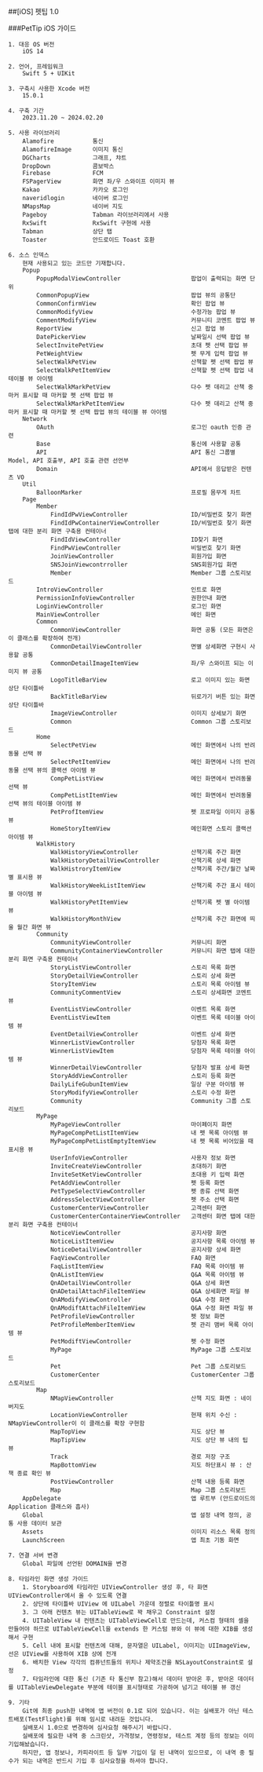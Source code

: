 ##[iOS] 펫팁 1.0

###PetTip iOS 가이드

    1. 대응 OS 버전
        iOS 14

    2. 언어, 프레임워크
        Swift 5 + UIKit

    3. 구축시 사용한 Xcode 버전
        15.0.1

    4. 구축 기간
        2023.11.20 ~ 2024.02.20

    5. 사용 라이브러리
        Alamofire           통신
        AlamofireImage      이미지 통신
        DGCharts            그래프, 챠트
        DropDown            콤보박스
        Firebase            FCM
        FSPagerView         화면 좌/우 스와이프 이미지 뷰
        Kakao               카카오 로그인
        naveridlogin        네이버 로그인
        NMapsMap            네이버 지도
        Pageboy             Tabman 라이브러리에서 사용
        RxSwift             RxSwift 구현에 사용
        Tabman              상단 탭
        Toaster             안드로이드 Toast 호환

    6. 소스 인덱스
        현재 사용되고 있는 코드만 기재합니다.
        Popup
            PopupModalViewController                    팝업이 출력되는 화면 단위
            CommonPopupView                             팝업 뷰의 공통단
            CommonConfirmView                           확인 팝업 뷰
            CommonModifyView                            수정가능 팝업 뷰
            CommentModifyView                           커뮤니티 코멘트 팝업 뷰
            ReportView                                  신고 팝업 뷰
            DatePickerView                              날짜일시 선택 팝업 뷰
            SelectInvitePetView                         초대 펫 선택 팝업 뷰
            PetWeightView                               펫 무게 입력 팝업 뷰
            SelectWalkPetView                           산책할 펫 선택 팝업 뷰
            SelectWalkPetItemView                       산책할 펫 선택 팝업 내 테이블 뷰 아이템
            SelectWalkMarkPetView                       다수 펫 데리고 산책 중 마커 표시할 때 마커할 펫 선택 팝업 뷰
            SelectWalkMarkPetItemView                   다수 펫 데리고 산책 중 마커 표시할 때 마커할 펫 선택 팝업 뷰의 테이블 뷰 아이템
        Network
            OAuth                                       로그인 oauth 인증 관련
            Base                                        통신에 사용할 공통
            API                                         API 통신 그룹별 Model, API 호출부, API 호출 관련 선언부
            Domain                                      API에서 응답받은 컨텐츠 VO
        Util
            BalloonMarker                               프로필 몸무게 차트                                
        Page
            Member
                FindIdPwViewController                  ID/비밀번호 찾기 화면
                FindIdPwContainerViewController         ID/비밀번호 찾기 화면 탭에 대한 분리 화면 구축용 컨테이너
                FindIdViewController                    ID찾기 화면
                FindPwViewController                    비밀번호 찾기 화면
                JoinViewController                      회원가입 화면
                SNSJoinViewcontrroller                  SNS회원가입 화면
                Member                                  Member 그룹 스토리보드
            IntroViewController                         인트로 화면
            PermissionInfoViewController                권한안내 화면
            LoginViewController                         로그인 화면
            MainViewController                          메인 화면
            Common
                CommonViewController                    화면 공통 (모든 화면은 이 클래스를 확장하여 전개)
                CommonDetailViewController              면별 상세화면 구현시 사용할 공통
                CommonDetailImageItemView               좌/우 스와이프 되는 이미지 뷰 공통
                LogoTitleBarView                        로고 이미지 있는 화면 상단 타이틀바
                BackTitleBarView                        뒤로가기 버튼 있는 화면 상단 타이틀바
                ImageViewController                     이미지 상세보기 화면
                Common                                  Common 그룹 스토리보드
            Home
                SelectPetView                           메인 화면에서 나의 반려동물 선택 뷰
                SelectPetItemView                       메인 화면에서 나의 반려동물 선택 뷰의 콜랙션 아이템 뷰
                CompPetListView                         메인 화면에서 반려동물 선택 뷰
                CompPetListItemView                     메인 화면에서 반려동물 선택 뷰의 테이블 아이템 뷰
                PetProfItemView                         펫 프로파일 이미지 공통 뷰
                HomeStoryItemView                       메인화면 스토리 콜랙션 아이템 뷰
            WalkHistory
                WalkHistoryViewController               산책기록 주간 화면
                WalkHistoryDetailViewController         산책기록 상세 화면
                WalkHistroryItemView                    산책기록 주간/월간 날짜별 표시용 뷰
                WalkHistoryWeekListItemView             산책기록 주간 표시 테이블 아이템 뷰
                WalkHistoryPetItemView                  산책기록 펫 별 아이템 뷰
                WalkHistoryMonthView                    산책기록 주간 화면에 띄울 월간 화면 뷰
            Community
                CommunityViewController                 커뮤니티 화면
                CommunityContainerViewController        커뮤니티 화면 탭에 대한 분리 화면 구축용 컨테이너
                StoryListViewController                 스토리 목록 화면
                StoryDetailViewController               스토리 상세 화면
                StoryItemView                           스토리 목록 아이템 뷰
                CommunityCommentView                    스토리 상세화면 코멘트 뷰
                EventListViewController                 이벤트 목록 화면
                EventListViewItem                       이벤트 목록 테이블 아이템 뷰
                EventDetailViewController               이벤트 상세 화면
                WinnerListViewController                당첨자 목록 화면
                WinnerListViewItem                      당첨자 목록 테이블 아이템 뷰
                WinnerDetailViewController              당첨자 발표 상세 화면
                StoryAddViewController                  스토리 등록 화면
                DailyLifeGubunItemView                  일상 구분 아이템 뷰
                StoryModifyViewController               스토리 수정 화면
                Community                               Community 그룹 스토리보드
            MyPage
                MyPageViewController                    마이페이지 화면
                MyPageCompPetListItemView               내 펫 목록 아이템 뷰
                MyPageCompPetListEmptyItemView          내 펫 목록 비어있을 때 표시용 뷰
                UserInfoViewController                  사용자 정보 화면
                InviteCreateViewController              초대하기 화면
                InviteSetKetViewController              초대용 키 입력 화면
                PetAddViewController                    펫 등록 화면
                PetTypeSelectViewController             펫 종류 선택 화면
                AddressSelectViewController             펫 주소 선택 화면
                CustomerCenterViewController            고객센터 화면
                CustomerCenterContainerViewController   고객센터 화면 탭에 대한 분리 화면 구축용 컨테이너
                NoticeViewController                    공지사항 화면
                NoticeListItemView                      공지사항 목록 아이템 뷰
                NoticeDetailViewController              공지사항 상세 화면
                FaqViewController                       FAQ 화면
                FaqListItemView                         FAQ 목록 아이템 뷰
                QnAListItemView                         Q&A 목록 아이템 뷰
                QnADetailViewController                 Q&A 상세 화면
                QnADetailAttachFileItemView             Q&A 상세화면 파일 뷰
                QnAModifyViewController                 Q&A 수정 화면
                QnAModiftAttachFileItemView             Q&A 수정 화면 파일 뷰
                PetProfileViewController                펫 정보 화면
                PetProfileMemberItemView                펫 관리 맴버 목록 아이템 뷰
                PetModiftViewController                 펫 수정 화면
                MyPage                                  MyPage 그룹 스토리보드
                Pet                                     Pet 그룹 스토리보드
                CustomerCenter                          CustomerCenter 그룹 스토리보드
            Map
                NMapViewController                      산책 지도 화면 : 네이버지도
                LocationViewController                  현재 위치 수신 : NMapViewController이 이 클래스를 확장 구현함
                MapTopView                              지도 상단 뷰
                MapTipView                              지도 상단 뷰 내의 팁 뷰
                Track                                   경로 저장 구조
                MapBottomView                           지도 하단표시 뷰 : 산책 종료 확인 뷰
                PostViewController                      산책 내용 등록 화면
                Map                                     Map 그룹 스토리보드
        AppDelegate                                     앱 루트부 (안드로이드의 Application 클래스와 흡사)
        Global                                          앱 설정 내역 정의, 공통 사용 데이터 보관
        Assets                                          이미지 리소스 목록 정의
        LaunchScreen                                    앱 최초 기동 화면

    7. 연결 서버 변경
        Global 파일에 선언된 DOMAIN을 변경

    8. 타임라인 화면 생성 가이드
        1. Storyboard에 타임라인 UIViewController 생성 후, 타 화면 UIViewController에서 올 수 있도록 연결
        2. 상단에 타이틀바 UIView 에 UILabel 가운데 정렬로 타이틀명 표시
        3. 그 아래 컨텐츠 뷰는 UITableView로 꽉 채우고 Constraint 설정
        4. UITableView 내 컨텐츠는 UITableViewCell로 만드는데, 커스컴 형태의 셀을 만들어야 하므로 UITableViewCell을 extends 한 커스텀 뷰와 이 뷰에 대한 XIB를 생성해서 구현
        5. Cell 내에 표시할 컨텐츠에 대해, 문자열은 UILabel, 이미지는 UIImageView, 선은 UIView를 사용하여 XIB 상에 전개
        6. 배치한 View 각각의 컴퓨넌트들의 위치나 제약조건을 NSLayoutConstraint로 설정
        7. 타임라인에 대한 통신 (기존 타 통신부 참고)해서 데이터 받아온 후, 받아온 데이터를 UITableViewDelegate 부분에 테이블 표시형태로 가공하여 넘기고 테이블 뷰 갱신

    9. 기타
        Git에 최종 push한 내역에 앱 버전이 0.1로 되어 있습니다. 이는 실배포가 아닌 테스트배포(TestFlight)를 위해 임시로 내려둔 것입니다.
        실배포시 1.0으로 변경하여 심사요청 해주시기 바랍니다.
        실배포에 필요한 내역 중 스크린샷, 가격정보, 연령정보, 테스트 계정 등의 정보는 이미 기입해놨습니다.
        하지만, 앱 정보나, 카피라이트 등 일부 기입이 덜 된 내역이 있으므로, 이 내역 중 필수가 되는 내역은 반드시 기입 후 심사요청을 하셔야 합니다.
